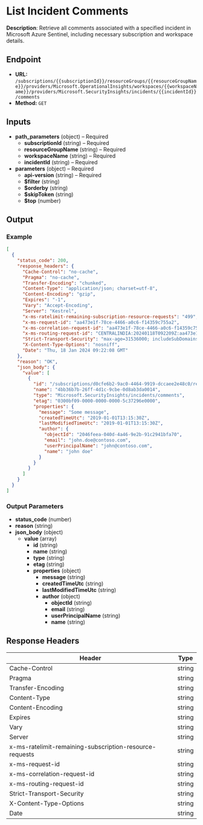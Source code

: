 # List Incident Comments

**Description**: Retrieve all comments associated with a specified incident in Microsoft Azure Sentinel, including necessary subscription and workspace details.

## Endpoint

- **URL:** `/subscriptions/{{subscriptionId}}/resourceGroups/{{resourceGroupName}}/providers/Microsoft.OperationalInsights/workspaces/{{workspaceName}}/providers/Microsoft.SecurityInsights/incidents/{{incidentId}}/comments`
- **Method:** `GET`
## Inputs

- **path_parameters** (object) – Required
  - **subscriptionId** (string) – Required
  - **resourceGroupName** (string) – Required
  - **workspaceName** (string) – Required
  - **incidentId** (string) – Required
- **parameters** (object) – Required
  - **api-version** (string) – Required
  - **$filter** (string)
  - **$orderby** (string)
  - **$skipToken** (string)
  - **$top** (number)
## Output

### Example

```json
[
  {
    "status_code": 200,
    "response_headers": {
      "Cache-Control": "no-cache",
      "Pragma": "no-cache",
      "Transfer-Encoding": "chunked",
      "Content-Type": "application/json; charset=utf-8",
      "Content-Encoding": "gzip",
      "Expires": "-1",
      "Vary": "Accept-Encoding",
      "Server": "Kestrel",
      "x-ms-ratelimit-remaining-subscription-resource-requests": "499",
      "x-ms-request-id": "aa473e1f-78ce-4466-a0c6-f14359c755a2",
      "x-ms-correlation-request-id": "aa473e1f-78ce-4466-a0c6-f14359c755a2",
      "x-ms-routing-request-id": "CENTRALINDIA:20240118T092209Z:aa473e1f-78ce-4466-a0c6-f14359c755a2",
      "Strict-Transport-Security": "max-age=31536000; includeSubDomains",
      "X-Content-Type-Options": "nosniff",
      "Date": "Thu, 18 Jan 2024 09:22:08 GMT"
    },
    "reason": "OK",
    "json_body": {
      "value": [
        {
          "id": "/subscriptions/d0cfe6b2-9ac0-4464-9919-dccaee2e48c0/resourceGroups/myRg/providers/Microsoft.OperationalInsights/workspaces/myWorkspace/providers/Microsoft.SecurityInsights/incidents/73e01a99-5cd7-4139-a149-9f2736ff2ab5/comments/4bb36b7b-26ff-4d1c-9cbe-0d8ab3da0014",
          "name": "4bb36b7b-26ff-4d1c-9cbe-0d8ab3da0014",
          "type": "Microsoft.SecurityInsights/incidents/comments",
          "etag": "0300bf09-0000-0000-0000-5c37296e0000",
          "properties": {
            "message": "Some message",
            "createdTimeUtc": "2019-01-01T13:15:30Z",
            "lastModifiedTimeUtc": "2019-01-01T13:15:30Z",
            "author": {
              "objectId": "2046feea-040d-4a46-9e2b-91c2941bfa70",
              "email": "john.doe@contoso.com",
              "userPrincipalName": "john@contoso.com",
              "name": "john doe"
            }
          }
        }
      ]
    }
  }
]
```
### Output Parameters

- **status_code** (number)
- **reason** (string)
- **json_body** (object)
  - **value** (array)
    - **id** (string)
    - **name** (string)
    - **type** (string)
    - **etag** (string)
    - **properties** (object)
      - **message** (string)
      - **createdTimeUtc** (string)
      - **lastModifiedTimeUtc** (string)
      - **author** (object)
        - **objectId** (string)
        - **email** (string)
        - **userPrincipalName** (string)
        - **name** (string)
## Response Headers

| Header | Type |
|--------|------|
| Cache-Control | string |
| Pragma | string |
| Transfer-Encoding | string |
| Content-Type | string |
| Content-Encoding | string |
| Expires | string |
| Vary | string |
| Server | string |
| x-ms-ratelimit-remaining-subscription-resource-requests | string |
| x-ms-request-id | string |
| x-ms-correlation-request-id | string |
| x-ms-routing-request-id | string |
| Strict-Transport-Security | string |
| X-Content-Type-Options | string |
| Date | string |